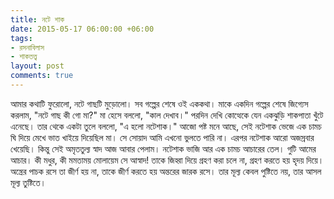 ```yaml
---
title: নটে শাক
date: 2015-05-17 06:00:00 +06:00
tags:
- রসনাবিলাস
- শাকতত্ত্ব
layout: post
comments: true
---
```


আমার কথাটি ফুরোলো, নটে গাছটি মুড়োলো। সব গল্পের শেষে ওই এককথা। মাকে একদিন গল্পের শেষে জিগ্যেস করলাম, "নটে গাছ কী গো মা?" মা হেসে বললো, "কাল দেখাব।" পরদিন দেখি কোত্থেকে যেন একঝুড়ি শাকপাতা খুঁটে এনেছে। তার থেকে একটা তুলে বললো, "এ হলো নটেশাক।" আজো পষ্ট মনে আছে, সেই নটেশাক ভেজে এক চামচ ঘি দিয়ে মেখে ভাত খাইয়ে দিয়েছিল মা। সে সোয়াদ আমি এখনো ভুলতে পারি না। এরপর নটেশাক আরো অজস্রবার খেয়েছি। কিন্তু সেই অমৃততুল্য স্বাদ আজ আবার পেলাম। নটেশাক ভাজি আর এক চামচ আচারের তেল। গুটি আমের আচার। কী মধুর, কী মমতাময় মোলায়েম সে আস্বাদ! তাকে জিহ্বা দিয়ে গ্রহণ করা চলে না, গ্রহণ করতে হয় হৃদয় দিয়ে। অন্ত্রের পাচক রসে তা জীর্ণ হয় না, তাকে জীর্ণ করতে হয় অন্তরের জারক রসে। তার মূল্য কেবল পুষ্টিতে নয়, তার আসল মূল্য তুষ্টিতে।

